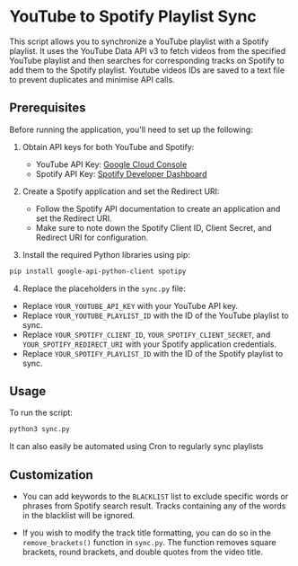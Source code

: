 # YouTube to Spotify Playlist Sync

This script allows you to synchronize a YouTube playlist with a Spotify playlist. It uses the YouTube Data API v3 to fetch videos from the specified YouTube playlist and then searches for corresponding tracks on Spotify to add them to the Spotify playlist. Youtube videos IDs are saved to a text file to prevent duplicates and minimise API calls.

## Prerequisites

Before running the application, you'll need to set up the following:

1. Obtain API keys for both YouTube and Spotify:
   - YouTube API Key: [Google Cloud Console](https://console.cloud.google.com)
   - Spotify API Key: [Spotify Developer Dashboard](https://developer.spotify.com/dashboard/applications)

2. Create a Spotify application and set the Redirect URI:
   - Follow the Spotify API documentation to create an application and set the Redirect URI.
   - Make sure to note down the Spotify Client ID, Client Secret, and Redirect URI for configuration.

3. Install the required Python libraries using pip:

```bash
pip install google-api-python-client spotipy
```

4. Replace the placeholders in the `sync.py` file:
- Replace `YOUR_YOUTUBE_API_KEY` with your YouTube API key.
- Replace `YOUR_YOUTUBE_PLAYLIST_ID` with the ID of the YouTube playlist to sync.
- Replace `YOUR_SPOTIFY_CLIENT_ID`, `YOUR_SPOTIFY_CLIENT_SECRET`, and `YOUR_SPOTIFY_REDIRECT_URI` with your Spotify application credentials.
- Replace `YOUR_SPOTIFY_PLAYLIST_ID` with the ID of the Spotify playlist to sync.

## Usage

To run the script:
```bash
python3 sync.py
```
It can also easily be automated using Cron to regularly sync playlists

## Customization

- You can add keywords to the `BLACKLIST` list to exclude specific words or phrases from Spotify search result. Tracks containing any of the words in the blacklist will be ignored.

- If you wish to modify the track title formatting, you can do so in the `remove_brackets()` function in `sync.py`. The function removes square brackets, round brackets, and double quotes from the video title.
